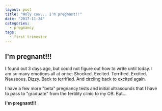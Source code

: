 ```yaml
---
layout: post
title: "Holy cow... I'm pregnant!!"
date: "2017-11-24"
categories:
  - pregnancy
tags:
  - first trimester
---
```


## I'm pregnant!!!

I found out 3 days ago, but could not figure out how to write until today. I am so many emotions all at once: Shocked. Excited. Terrified. Excited. Nauseous. Dizzy. Back to terrified. And circling back to excited again.

I have a few more "beta" pregnancy tests and initial ultrasounds that I have to pass to "graduate" from the fertility clinic to my OB. But...

**I'm pregnant!!!**
